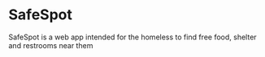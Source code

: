 # SafeSpot
SafeSpot is a web app intended for the homeless to find free food, shelter and restrooms near them

